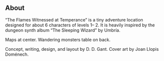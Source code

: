 ## About
“The Flames Witnessed at Temperance” is a tiny adventure location designed for about 6 characters of levels 1– 2. It is heavily inspired by the dungeon synth album “The Sleeping Wizard” by Umbría. 

Maps at center. Wandering monsters table on back. 

Concept, writing, design, and layout by D. D. Gant. Cover art by Joan Llopis Doménech.
